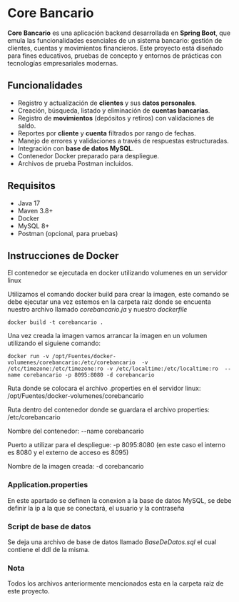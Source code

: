 # Core Bancario 

**Core Bancario** es una aplicación backend desarrollada en **Spring Boot**, que emula las funcionalidades esenciales de un sistema bancario: gestión de clientes, cuentas y movimientos financieros. Este proyecto está diseñado para fines educativos, pruebas de concepto y entornos de prácticas con tecnologías empresariales modernas.


## Funcionalidades

- Registro y actualización de **clientes** y sus **datos personales**.
- Creación, búsqueda, listado y eliminación de **cuentas bancarias**.
- Registro de **movimientos** (depósitos y retiros) con validaciones de saldo.
- Reportes por **cliente** y **cuenta** filtrados por rango de fechas.
- Manejo de errores y validaciones a través de respuestas estructuradas.
- Integración con **base de datos MySQL**.
- Contenedor Docker preparado para despliegue.
- Archivos de prueba Postman incluidos.



## Requisitos

- Java 17
- Maven 3.8+
- Docker
- MySQL 8+
- Postman (opcional, para pruebas)



## Instrucciones de Docker

El contenedor se ejecutada en docker utilizando volumenes en un servidor linux

Utilizamos el comando docker build para crear la imagen, este comando se debe ejecutar una vez estemos en la carpeta raiz donde se encuenta nuestro archivo llamado *corebancario.ja* y nuestro *dockerfile*


    docker build -t corebancario .


Una vez creada la imagen vamos arrancar la imagen en un volumen utilizando el siguiene comando:

    docker run -v /opt/Fuentes/docker-volumenes/corebancario:/etc/corebancario  -v /etc/timezone:/etc/timezone:ro -v /etc/localtime:/etc/localtime:ro  --name corebancario -p 8095:8080 -d corebancario

Ruta donde se colocara el archivo .properties en el servidor linux: /opt/Fuentes/docker-volumenes/corebancario

Ruta dentro del contenedor donde se guardara el archivo properties: /etc/corebancario

Nombre del contenedor: --name corebancario 

Puerto a utilizar para el despliegue: -p 8095:8080 (en este caso el interno es 8080 y el externo de acceso es 8095)

Nombre de la imagen creada: -d corebancario

###  Application.properties

En este apartado se definen la conexion a la base de datos MySQL, se debe definir la ip a la que se conectará, el usuario y la contraseña


###  Script de base de datos
Se deja una archivo de base de datos llamado *BaseDeDatos.sql* el cual contiene el ddl de la misma.

### Nota 
Todos los archivos anteriormente mencionados esta en la carpeta raiz de este proyecto.


